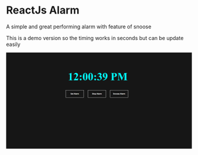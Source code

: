 
# ReactJs Alarm

A simple and great performing alarm with feature of snoose

This is a demo version so the timing works in seconds but can be update easily
 
![readmePic](readme.png)
